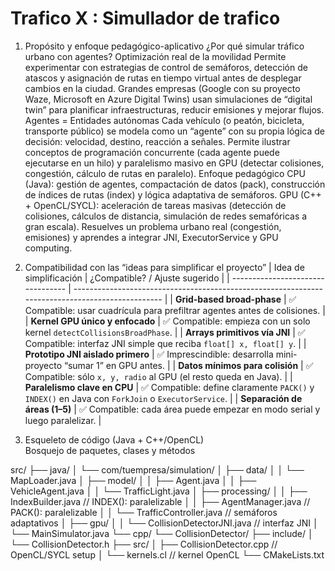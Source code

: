 # Trafico X : Simullador de trafico
1. Propósito y enfoque pedagógico-aplicativo
¿Por qué simular tráfico urbano con agentes?
Optimización real de la movilidad
Permite experimentar con estrategias de control de semáforos, detección de atascos y asignación de rutas en tiempo virtual antes de desplegar cambios en la ciudad.
Grandes empresas (Google con su proyecto Waze, Microsoft en Azure Digital Twins) usan simulaciones de “digital twin” para planificar infraestructuras, reducir emisiones y mejorar flujos.
Agentes = Entidades autónomas
Cada vehículo (o peatón, bicicleta, transporte público) se modela como un “agente” con su propia lógica de decisión: velocidad, destino, reacción a señales.
Permite ilustrar conceptos de programación concurrente (cada agente puede ejecutarse en un hilo) y paralelismo masivo en GPU (detectar colisiones, congestión, cálculo de rutas en paralelo).
Enfoque pedagógico
CPU (Java): gestión de agentes, compactación de datos (pack), construcción de índices de rutas (index) y lógica adaptativa de semáforos.
GPU (C++ + OpenCL/SYCL): aceleración de tareas masivas (detección de colisiones, cálculos de distancia, simulación de redes semafóricas a gran escala).
Resuelves un problema urbano real (congestión, emisiones) y aprendes a integrar JNI, ExecutorService y GPU computing.

2. Compatibilidad con las “ideas para simplificar el proyecto”
 | Idea de simplificación            | ¿Compatible? / Ajuste sugerido                                                                   |
| --------------------------------- | ------------------------------------------------------------------------------------------------ |
| **Grid-based broad-phase**        | ✅ Compatible: usar cuadrícula para prefiltrar agentes antes de colisiones.                       |
| **Kernel GPU único y enfocado**   | ✅ Compatible: empieza con un solo kernel `detectCollisionsBroadPhase`.                           |
| **Arrays primitivos vía JNI**     | ✅ Compatible: interfaz JNI simple que reciba `float[] x, float[] y`.                             |
| **Prototipo JNI aislado primero** | ✅ Imprescindible: desarrolla mini-proyecto “sumar 1” en GPU antes.                               |
| **Datos mínimos para colisión**   | ✅ Compatible: sólo `x, y, radio` al GPU (el resto queda en Java).                                |
| **Paralelismo clave en CPU**      | ✅ Compatible: define claramente `PACK()` y `INDEX()` en Java con `ForkJoin` o `ExecutorService`. |
| **Separación de áreas (1–5)**     | ✅ Compatible: cada área puede empezar en modo serial y luego paralelizar.                        |

  
3. Esqueleto de código (Java + C++/OpenCL)  
  Bosquejo de paquetes, clases y métodos

src/
├── java/
│   └── com/tuempresa/simulation/
│       ├── data/
│       │   └── MapLoader.java
│       ├── model/
│       │   ├── Agent.java
│       │   ├── VehicleAgent.java
│       │   └── TrafficLight.java
│       ├── processing/
│       │   ├── IndexBuilder.java         // INDEX(): paralelizable
│       │   ├── AgentManager.java         // PACK(): paralelizable
│       │   └── TrafficController.java    // semáforos adaptativos
│       ├── gpu/
│       │   └── CollisionDetectorJNI.java // interfaz JNI
│       └── MainSimulator.java
└── cpp/
    └── CollisionDetector/
        ├── include/
        │   └── CollisionDetector.h
        ├── src/
        │   ├── CollisionDetector.cpp      // OpenCL/SYCL setup
        │   └── kernels.cl                 // kernel OpenCL
        └── CMakeLists.txt
